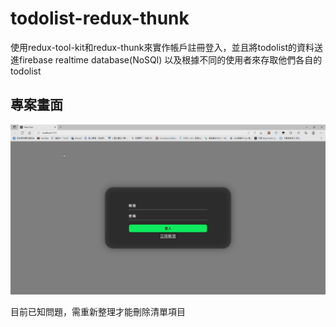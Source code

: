 # todolist-redux-thunk

使用redux-tool-kit和redux-thunk來實作帳戶註冊登入，並且將todolist的資料送進firebase realtime database(NoSQl)
以及根據不同的使用者來存取他們各自的todolist

## 專案畫面
![image](https://github.com/louis4116/picuture/blob/main/todolistreduxthunk.gif)

目前已知問題，需重新整理才能刪除清單項目
